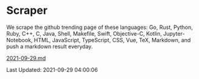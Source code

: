 # Scraper

We scrape the github trending page of these languages: Go, Rust, Python, Ruby, C++, C, Java, Shell, Makefile, Swift, Objective-C, Kotlin, Jupyter-Notebook, HTML, JavaScript, TypeScript, CSS, Vue, TeX, Markdown, and push a markdown result everyday.

[2021-09-29.md](https://github.com/yangwenmai/github-trending-backup/blob/master/2021-09-29.md)

Last Updated: 2021-09-29 04:00:06